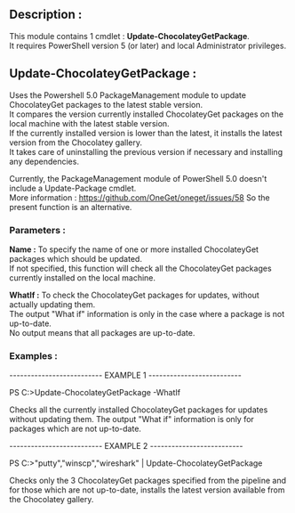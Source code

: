 ﻿## Description :



This module contains 1 cmdlet : **Update-ChocolateyGetPackage**.  
It requires PowerShell version 5
 (or later) and local Administrator privileges.



## Update-ChocolateyGetPackage :




Uses the Powershell 5.0 PackageManagement module to update ChocolateyGet packages 
to the latest stable version.  
It compares the version currently installed ChocolateyGet packages on the local 
machine with the latest stable version.  
If the currently installed version is lower than the latest, it installs the 
latest version from the Chocolatey gallery.  
It takes care of uninstalling the previous version if necessary and installing any dependencies.

Currently, the PackageManagement module of PowerShell 5.0 doesn't include a 
Update-Package cmdlet.  
More information : https://github.com/OneGet/oneget/issues/58
So the present function is an alternative.


### Parameters :



**Name :** To specify the name of one or more installed ChocolateyGet packages which should be updated.  
If not specified, this function will check all the ChocolateyGet packages currently installed on the local machine.  



**WhatIf :** To check the ChocolateyGet packages for updates, without actually updating them.  
The output "What if" information is only in the case where a package is not up-to-date.  
No output means that all packages are up-to-date.


### Examples :



-------------------------- EXAMPLE 1 --------------------------

PS C:\>Update-ChocolateyGetPackage -WhatIf


Checks all the currently installed ChocolateyGet packages for updates without 
updating them.
The output "What if" information is only for packages which are not up-to-date.




-------------------------- EXAMPLE 2 --------------------------

PS C:\>"putty","winscp","wireshark" | Update-ChocolateyGetPackage


Checks only the 3 ChocolateyGet packages specified from the pipeline and for 
those which are not up-to-date,
installs the latest version available from the Chocolatey gallery.

